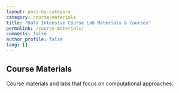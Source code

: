 ```yaml
---
layout: post-by-category
category: course-materials
title: "Data Intensive Course Lab Materials & Courses"
permalink: /course-materials/
comments: false
author_profile: false
lang: []
---
```


## Course Materials

Course materials and labs that focus on computational approaches.
